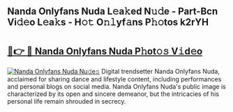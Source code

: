 ## Nanda Onlyfans Nuda L𝚎a𝚔ed N𝚞𝚍e - Part-Bcn Vi𝚍𝚎o L𝚎a𝚔s - H𝚘𝚝 O𝚗𝚕yf𝚊ns P𝚑𝚘tos k2rYH

# <h2><a href="http://kfe75q.oniu.top/?m=Nanda+Onlyfans+Nuda">🔗👉 🔴 Nanda Onlyfans Nuda P𝚑ot𝚘𝚜 V𝚒d𝚎o</a></h2>

[![Nanda Onlyfans Nuda Nu𝚍e𝚜](https://i.imgur.com/0qMVB7G.gif)](http://kfe75q.oniu.top/?m=Nanda+Onlyfans+Nuda)
Digital trendsetter Nanda Onlyfans Nuda, acclaimed for sharing dance and lifestyle content, including performances and personal blogs on social media. Nanda Onlyfans Nuda's public image is characterized by its open and sincere demeanor, but the intricacies of his personal life remain shrouded in secrecy.  
